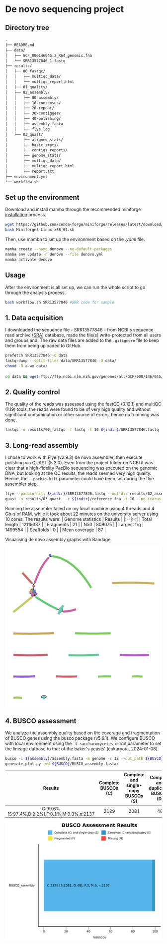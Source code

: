 # De novo sequencing project

## Directory tree
```bash
.
├── README.md
├── data/
│   ├── GCF_000146045.2_R64_genomic.fna
│   └── SRR13577846_1.fastq
├── results/
│   ├── 00_fastqc/
│   │   ├── multiqc_data/
│   │   └── multiqc_report.html
│   ├── 01_quality/
│   ├── 02_assembly/
│   │   ├── 00-assembly/
│   │   ├── 10-consensus/
│   │   ├── 20-repeat/
│   │   ├── 30-contigger/
│   │   ├── 40-polishing/
│   │   ├── assembly.fasta
│   │   ├── flye.log
│   └── 03_quast/
│       ├── aligned_stats/
│       ├── basic_stats/
│       ├── contigs_reports/
│       ├── genome_stats/
│       ├── multiqc_data/
│       ├── multiqc_report.html
│       ├── report.txt
├── environment.yml
└── workflow.sh
```
## Set up the environment
Download and install mamba through the recommended miniforge [installation](https://github.com/conda-forge/miniforge) process.
```bash
wget https://github.com/conda-forge/miniforge/releases/latest/download/Miniforge3-Linux-x86_64.sh
bash Miniforge3-Linux-x86_64.sh
```
Then, use mamba to set up the environment based on the *.yaml* file.
```bash
mamba create --name denovo --no-default-packages
mamba env update -n denovo --file denovo.yml
mamba activate denovo
```
## Usage
After the environment is all set up, we can run the whole script to go through the analysis process.
```bash
bash workflow.sh SRR13577846 #SRR code for sample
```
## 1. Data acquisition
I downloaded the sequence file - SRR13577846 - from NCBI's sequence read archive ([SRA](https://trace.ncbi.nlm.nih.gov/Traces/?view=run_browser&acc=SRR13577846&display=metadata)) database, made the file(s) write-protected from all users and groups and. The raw data files are added to the `.gitignore` file to keep them from being uploaded to GitHub.
```bash
prefetch SRR13577846 -O data
fastq-dump --split-files data/SRR13577846 -O data/
chmod -R a-wx data/

cd data && wget ftp://ftp.ncbi.nlm.nih.gov/genomes/all/GCF/000/146/045/GCF_000146045.2_R64/GCF_000146045.2_R64_genomic.fna.gz
```
## 2. Quality control
The quality of the reads was assessed using the fastQC (0.12.1) and multiQC (1.19) tools, the reads were found to be of very high quality and without significant contamination or other source of errors, hence no trimming was done.
```bash
fastqc -o results/00_fastqc -f fastq -t 10 ${indir}/SRR13577846.fastq
```

## 3. Long-read assembly
I chose to work with Flye (v2.9.3) de novo assembler, then execute polishing via QUAST (5.2.0). Even from the project folder on NCBI it was clear that a high-fidelity PacBio sequencing was executed on the genomic DNA, but looking at the QC results, the reads seemed very high quality. Hence, the `--pacbio-hifi` parameter could have been set during the flye assembler step. 
```bash
flye --pacbio-hifi ${indir}/SRR13577846.fastq --out-dir results/02_assembly --threads 10
quast -o results/03_quast  -r ${indir}/reference.fna -t 10 --no-icarus results/02_assembly/assembly.fasta
```
Running the assembler failed on my local machine using 4 threads and 4 Gb-s of RAM, while it took about 22 minutes on the university server using 10 cores. The results were:
| Genome statistics | Results |
|:--|:-:|
| Total length | 12119387 |
| Fragments | 21 |
| N50 | 809075 |
| Largest frg | 1499554 |
| Scaffolds | 0 |
| Mean coverage | 87 |

Visualising de novo assembly graphs with Bandage. 

![Plot 1](results/02_assembly/graph.png "Plot 1 - Visualising de novo assembly graphs with Bandage")

## 4. BUSCO assessment
We analyze the assembly quality based on the coverage and fragmentation of BUSCO genes using the busco package (v5.6.1). We configure BUSCO with local environment using the `-l saccharomycetes_odb10` parameter to set the lineage datbase to that of the baker's yeasts' (eukaryota, 2024-01-08).
```bash
busco -i ${assembly}/assembly.fasta -m genome -c 12 --out_path ${BUSCO}/ -l saccharomycetes_odb10
generate_plot.py -wd ${BUSCO}/BUSCO_assembly.fasta/
```
|Results|Complete BUSCOs \(C\)|Complete and single-copy BUSCOs (S)|Complete and duplicated BUSCOs (D)|Fragmented BUSCOs (F)|Missing BUSCOs (M)|**Total BUSCO groups searched**|
|:-:|:-:|:-:|:-:|:-:|:-:|:-:|
|C:99.6%[S:97.4%,D:2.2%],F:0.1%,M:0.3%,n:2137| 2129 | 2081 | 48 | 2 | 6 | **2137** |

![Plot 2](results/04_busco/BUSCO_assembly.fasta/busco_figure.png "Plot 2 - Completeness of BUSCO genes in the assembled genome")


